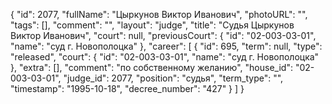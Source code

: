 {
    "id": 2077,
    "fullName": "Цыркунов Виктор Иванович",
    "photoURL": "",
    "tags": [],
    "comment": "",
    "layout": "judge",
    "title": "Судья Цыркунов Виктор Иванович",
    "court": null,
    "previousCourt": {
        "id": "02-003-03-01",
        "name": "суд г. Новополоцка"
    },
    "career": [
        {
            "id": 695,
            "term": null,
            "type": "released",
            "court": {
                "id": "02-003-03-01",
                "name": "суд г. Новополоцка"
            },
            "extra": [],
            "comment": "по собственному желанию",
            "house_id": "02-003-03-01",
            "judge_id": 2077,
            "position": "судья",
            "term_type": "",
            "timestamp": "1995-10-18",
            "decree_number": "427"
        }
    ]
}